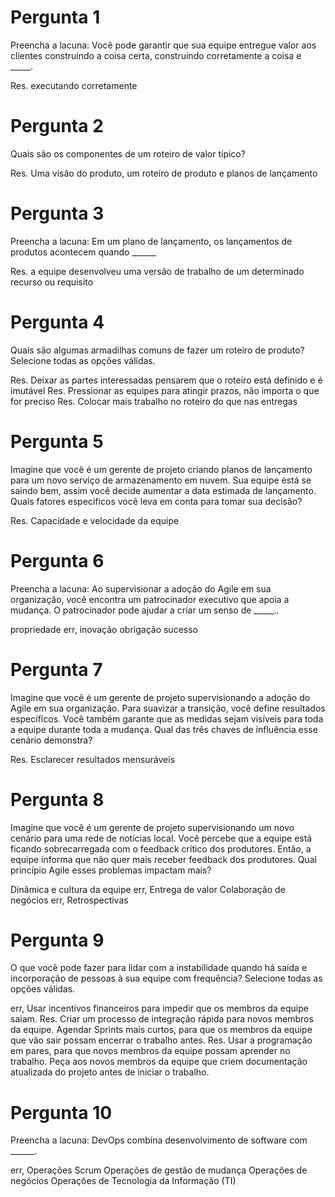 
# Pergunta 1
Preencha a lacuna: Você pode garantir que sua equipe entregue valor aos clientes construindo a coisa certa, construindo corretamente a coisa e _____.

Res. executando corretamente

# Pergunta 2
Quais são os componentes de um roteiro de valor típico?

Res. Uma visão do produto, um roteiro de produto e planos de lançamento

# Pergunta 3
Preencha a lacuna: Em um plano de lançamento, os lançamentos de produtos acontecem quando ______

Res. a equipe desenvolveu uma versão de trabalho de um determinado recurso ou requisito

# Pergunta 4
Quais são algumas armadilhas comuns de fazer um roteiro de produto? Selecione todas as opções válidas.

Res. Deixar as partes interessadas pensarem que o roteiro está definido e é imutável
Res. Pressionar as equipes para atingir prazos, não importa o que for preciso
Res. Colocar mais trabalho no roteiro do que nas entregas

# Pergunta 5
Imagine que você é um gerente de projeto criando planos de lançamento para um novo serviço de armazenamento em nuvem. Sua equipe está se saindo bem, assim você decide aumentar a data estimada de lançamento. Quais fatores específicos você leva em conta para tomar sua decisão?

Res. Capacidade e velocidade da equipe

# Pergunta 6
Preencha a lacuna: Ao supervisionar a adoção do Agile em sua organização, você encontra um patrocinador executivo que apoia a mudança. O patrocinador pode ajudar a criar um senso de _____..

propriedade
err, inovação
obrigação
sucesso


# Pergunta 7
Imagine que você é um gerente de projeto supervisionando a adoção do Agile em sua organização. Para suavizar a transição, você define resultados específicos. Você também garante que as medidas sejam visíveis para toda a equipe durante toda a mudança. Qual das três chaves de influência esse cenário demonstra?

Res. Esclarecer resultados mensuráveis

# Pergunta 8
Imagine que você é um gerente de projeto supervisionando um novo cenário para uma rede de notícias local. Você percebe que a equipe está ficando sobrecarregada com o feedback crítico dos produtores. Então, a equipe informa que não quer mais receber feedback dos produtores. Qual princípio Agile esses problemas impactam mais?

Dinâmica e cultura da equipe
err, Entrega de valor
Colaboração de negócios
err, Retrospectivas


# Pergunta 9
O que você pode fazer para lidar com a instabilidade quando há saída e incorporação de pessoas à sua equipe com frequência? Selecione todas as opções válidas.

err, Usar incentivos financeiros para impedir que os membros da equipe saiam.
Res. Criar um processo de integração rápida para novos membros da equipe.
Agendar Sprints mais curtos, para que os membros da equipe que vão sair possam encerrar o trabalho antes.
Res. Usar a programação em pares, para que novos membros da equipe possam aprender no trabalho.
Peça aos novos membros da equipe que criem documentação atualizada do projeto antes de iniciar o trabalho.

# Pergunta 10
Preencha a lacuna: DevOps combina desenvolvimento de software com ______.

err, Operações Scrum
Operações de gestão de mudança
Operações de negócios
Operações de Tecnologia da Informação (TI)